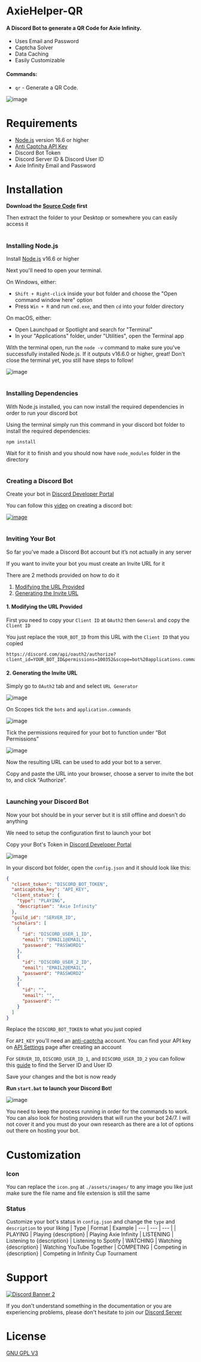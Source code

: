 # AxieHelper-QR
#### A Discord Bot to generate a QR Code for Axie Infinity.
- Uses Email and Password
- Captcha Solver
- Data Caching
- Easily Customizable

#### Commands:
- `qr` - Generate a QR Code.

![image](https://i.imgur.com/l1Udc6b.png)

# Requirements
- [Node.js](https://nodejs.org/en/) version 16.6 or higher
- [Anti Captcha API Key](https://anti-captcha.com/)
- Discord Bot Token
- Discord Server ID & Discord User ID
- Axie Infinity Email and Password

# Installation
**Download the [Source Code](https://github.com/ikr0w/axiehelper-qr/releases) first**

Then extract the folder to your Desktop or somewhere you can easily access it
#

### Installing Node.js
Install [Node.js](https://nodejs.org/) v16.6 or higher

Next you'll need to open your terminal.

On Windows, either:
   - `Shift + Right-click` inside your bot folder and choose the "Open command window here" option
   - Press `Win + R` and run `cmd.exe`, and then `cd` into your folder directory

On macOS, either:
   - Open Launchpad or Spotlight and search for "Terminal"
   - In your "Applications" folder, under "Utilities", open the Terminal app

With the terminal open, run the `node -v` command to make sure you've successfully installed Node.js. If it outputs v16.6.0 or higher, great! Don't close the terminal yet, you still have steps to follow!

![image](https://i.imgur.com/SOk4qvv.png)

#
### Installing Dependencies
With Node.js installed, you can now install the required dependencies in order to run your discord bot

Using the terminal simply run this command in your discord bot folder to install the required dependencies:
```
npm install
```
Wait for it to finish and you should now have `node_modules` folder in the directory
#

### Creating a Discord Bot
Create your bot in [Discord Developer Portal](https://discord.com/developers/applications)

You can follow this [video](https://www.youtube.com/watch?v=b9KQxREfn4c) on creating a discord bot:

[![image](https://i.imgur.com/S0WO9vD.png1)](https://www.youtube.com/watch?v=b9KQxREfn4c)
#

### Inviting Your Bot
So far you’ve made a Discord Bot account but it’s not actually in any server

If you want to invite your bot you must create an Invite URL for it

There are 2 methods provided on how to do it
1. [Modifying the URL Provided](#1-modifying-the-url-provided)
2. [Generating the Invite URL](#2-generating-the-invite-url)

#### 1. Modifying the URL Provided
First you need to copy your `Client ID` at `OAuth2` then `General` and copy the `Client ID`

You just replace the `YOUR_BOT_ID` from this URL with the `Client ID` that you copied
```
https://discord.com/api/oauth2/authorize?client_id=YOUR_BOT_ID&permissions=100352&scope=bot%20applications.commands
```

#### 2. Generating the Invite URL
Simply go to `OAuth2` tab and and select `URL Generator`

![image](https://i.imgur.com/bQt9HMa.png)

On Scopes tick the `bots` and `application.commands`

![image](https://i.imgur.com/XyYjvHH.png)

Tick the permissions required for your bot to function under “Bot Permissions”

![image](https://i.imgur.com/w310qgf.gif)

Now the resulting URL can be used to add your bot to a server.

Copy and paste the URL into your browser, choose a server to invite the bot to, and click “Authorize”.
#

### Launching your Discord Bot 
Now your bot should be in your server but it is still offline and doesn't do anything

We need to setup the configuration first to launch your bot

Copy your Bot's Token in [Discord Developer Portal](https://discord.com/developers/applications)

![image](https://i.imgur.com/3TvBpQp.png?1)

In your discord bot folder, open the `config.json` and it should look like this:
```json
{
  "client_token": "DISCORD_BOT_TOKEN",
  "anticaptcha_key": "API_KEY",
  "client_status": {
    "type": "PLAYING",
    "description": "Axie Infinity"
  },
  "guild_id": "SERVER_ID",
  "scholars": [
    {
      "id": "DISCORD_USER_1_ID",
      "email": "EMAIL1@EMAIL",
      "password": "PASSWORD1"
    },
    {
      "id": "DISCORD_USER_2_ID",
      "email": "EMAIL2@EMAIL",
      "password": "PASSWORD2"
    },
    {
      "id": "",
      "email": "",
      "password": ""
    }
  ]
}
```
Replace the `DISCORD_BOT_TOKEN` to what you just copied

For `API_KEY` you'll need an [anti-captcha](https://anti-captcha.com) account.
You can find your API key on [API Settings](https://anti-captcha.com/clients/settings/apisetup) page after creating an account

For `SERVER_ID`, `DISCORD_USER_ID_1`, and `DISCORD_USER_ID_2` you can follow this [guide](https://support.discord.com/hc/en-us/articles/206346498-Where-can-I-find-my-User-Server-Message-ID-) to find the Server ID and User ID

Save your changes and the bot is now ready

**Run `start.bat` to launch your Discord Bot!**

![image](https://i.imgur.com/b0N4bgU.png)

You need to keep the process running in order for the commands to work.
You can also look for hosting providers that will run the your bot 24/7.
I will not cover it and you must do your own research as there are a lot of options out there on hosting your bot.

# Customization
### Icon
You can replace the `icon.png` at `./assets/images/` to any image you like just make sure the file name and file extension is still the same

### Status
Customize your bot's status in `config.json` and change the `type` and `description` to your liking 
| Type | Format | Example 
| --- | --- | --- |
| PLAYING | Playing {description} | Playing Axie Infinity
| LISTENING | Listening to {description} | Listening to Spotify
| WATCHING | Watching {description} | Watching YouTube Together
| COMPETING | 	Competing in {description} | 	Competing in Infinity Cup Tournament

# Support
[![Discord Banner 2](https://discordapp.com/api/guilds/864194584732106782/widget.png?style=banner2)](https://discord.gg/xyWaa4rRBy)

If you don't understand something in the documentation or you are experiencing problems, please don't hesitate to join our [Discord Server](https://discord.gg/xyWaa4rRBy)

# License
[GNU GPL V3](https://www.gnu.org/licenses/gpl-3.0.en.html)
